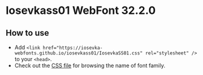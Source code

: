 # Iosevkass01 WebFont 32.2.0

## How to use

- Add `<link href="https://iosevka-webfonts.github.io/iosevkass01/IosevkaSS01.css" rel="stylesheet" />` to your `<head>`.
- Check out the [CSS file](./IosevkaSS01.css) for browsing the name of font family.
